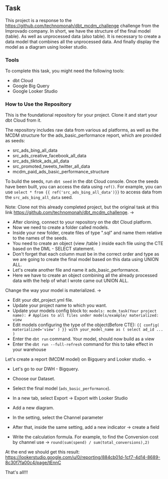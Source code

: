 ## Task
This project is a response to the https://github.com/technomonah/dbt_mcdm_challenge challenge from the Improvado company.
In short, we have the structure of the final model (table). As well as unprocessed data (also table). It is necessary to create a data model that combines all the unprocessed data. And finally display the model as a diagram using looker studio.

### Tools
To complete this task, you might need the following tools:
-   dbt Cloud
-   Google Big Query
-   Google Looker Studio

### How to Use the Repository
This is the foundational repository for your project. Clone it and start your dbt Cloud from it.

The repository includes raw data from various ad platforms, as well as the MCDM structure for the ads_basic_performance report, which are provided as seeds:

-   src_ads_bing_all_data
-   src_ads_creative_facebook_all_data
-   src_ads_tiktok_ads_all_data
-   src_promoted_tweets_twitter_all_data
-   mcdm_paid_ads_basic_performance_structure

To build the seeds, run `dbt seed` in the dbt Cloud console. Once the seeds have been built, you can access the data using `ref()`. For example, you can use `select * from {{ ref('src_ads_bing_all_data')}}` to access data from the `src_ads_bing_all_data` seed.

Note: Clone not this already completed project, but the original task at this link https://github.com/technomonah/dbt_mcdm_challenge.  ->
- After cloning, connect to your repository on the dbt Cloud platform.
- Now we need to create a folder called models.
- Inside your new folder, create files of type ".sql" and name them relative to the names of the seeds.
- You need to create an object (view /table ) inside each file using the CTE based on the DML - SELECT statement.
- Don't forget that each column must be in the correct order and type as we are going to create the final model based on this data using UNION ALL.
- Let's create another file and name it ads_basic_performance.
- Here we have to create an object combining all the already processed data with the help of what I wrote came out UNION ALL.

Change the way your model is materialized.  ->
- Edit your dbt_project.yml file.
- Update your project name to which you want.
- Update your models config block to:
	`models:
  		mcdm_task(Your project name):
    		# Applies to all files under models/example/
    		materialized: view`
- Edit models configuring the type of the object(Before CTE):
	`{{
  	 config(
	  materialized='view'
  	 )
	}}
 	with your_model_name as (
		select
        	ad_id
        ...
	)`
 - Enter the `dbt run` command. Your model, should now build as a view
 - Enter the `dbt run --full-refresh` command for this to take effect in your warehouse

 Let's create a report (MCDM model) on Bigquery and Looker studio.  ->
- Let's go to our DWH - Bigquery.
- Choose our Dataset.
- Select the final model (`ads_basic_performance`).
- In a new tab, select Export -> Export with Looker Studio

- Add a new diagram.
- In the setting, select the Channel parameter
- After that, inside the same setting, add a new indicator -> create a field
- Write the calculation formula. For example, to find the Conversion cost by channel use -> `round(sum(spend) / sum(total_conversions),2)`

 At the end we should get this result:
 https://lookerstudio.google.com/u/0/reporting/884cb01d-1cf7-4d14-8689-8c30f7fa00c4/page/tEnnC
 
 That's all!!!
